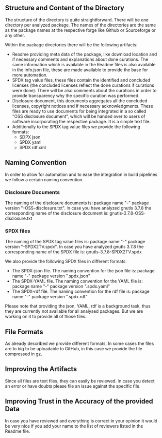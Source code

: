 ## Structure and Content of the Directory
The structure of the directory is quite straightforward. There will be one directory per analyzed package. The names of the directories are the same as the package names at the respective forge like Github or Sourceforge or any other.

Within the package directories there will be the following artifacts:
* Readme providing meta data of the package, like download location and if necessary comments and explanations about done curations. The same information which is available in the Readme files is also available in the info.json file, these are made available to provide the base for more automation.
* SPDX tag value files, these files contain the identified and concluded licenses (the concluded licenses reflect the done curations if curations were done). There will be also comments about the curations in order to provide transparency why the specific curation was performed.
* Disclosure document, this documents aggregates all the concluded licenses, copyright notices and if necessary acknowledgments. These files are ready to use documents for being integrated in a so called "OSS disclosure document", which will be handed over to users of software incorporating the respective package. It is a simple text file.
* Additionally to the SPDX tag value files we provide the following formats:
  * SDPX json
  * SPDX yaml
  * SPDX rdf.xml

## Naming Convention
In order to allow for automation and to ease the integration in build pipelines we follow a certain naming convention.

### Disclosure Documents 
The naming of the disclosure documents is: package name "-" package version "-OSS-disclosure.txt". In case you have analyzed gnutls 3.7.8 the corresponding name of the disclosure document is: gnutls-3.7.8-OSS-disclosure.txt

### SPDX files 
The naming of the SPDX tag value files is: package name "-" package version "-SPDX2TV.spdx". In case you have analyzed gnutls 3.7.8 the corresponding name of the SPDX file is: gnutls-3.7.8-SPDX2TV.spdx

We also provide the following SPDX files in different formats:
* The SPDX-json file. The naming convention for the json file is: package name "-" package version ".spdx.json"
* The SPDX-YAML file. The naming convention for the YAML file is: package name "-" package version ".spdx.yaml"
* The SPDX-rdf file. The naming convention for the rdf file is: package name "-" package version ".spdx.rdf"

Please note that providing the json, YAML, rdf is a background task, thus they are currently not available for all analysed packages. But we are working on it to provide all of those files.

## File Formats
As already described we provide different formats. In some cases the files are to big to be uploadable to GitHub, in this case we provide the file compressed in gz.

## Improving the Artifacts
Since all files are text files, they can easily be reviewed. In case you detect an error or have doubts please file an issue against the specific file.

## Improving Trust in the Accuracy of the provided Data
In case you have reviewed and everything is correct in your opinion it would be very nice if you add your name to the list of reviewers listed in the Readme file.
